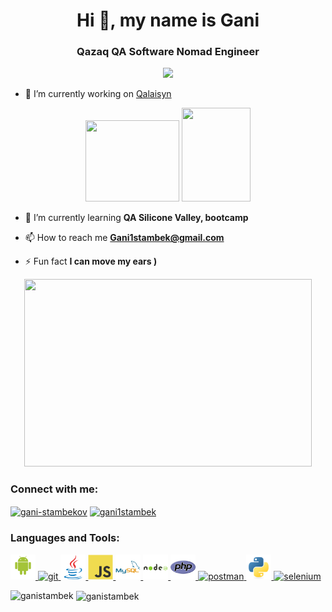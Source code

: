 <h1 align="center">Hi 👋, my name is Gani</h1>
<h3 align="center">Qazaq QA Software Nomad Engineer</h3>
<p align="center">
  <img src="https://user-images.githubusercontent.com/124422266/222570609-4c2230c8-46c0-4924-bc31-8091a3302ea7.jpg">
</p>

- 🔭 I’m currently working on [Qalaisyn](https://qalaisyn.world/)
<p align="center"> 
  <img width="150" height="130" src="https://user-images.githubusercontent.com/124422266/222590151-ef1f6469-9863-4883-8e1b-f3600b8faf5d.JPG">
  <img width="110" height="150" src="https://user-images.githubusercontent.com/124422266/222587441-a04efa50-ebe2-4177-98d3-dc0f4c4fc587.gif">
</p>

- 🌱 I’m currently learning **QA Silicone Valley, bootcamp**

- 📫 How to reach me **Gani1stambek@gmail.com**

- ⚡ Fun fact **I can move my ears )** 
<p align="center">
  <img width="460" height="300" src="https://user-images.githubusercontent.com/124422266/222573178-b7dd8a6f-6c94-4c93-9160-05de5c009ba7.gif">
</p>



<h3 align="left">Connect with me:</h3>
<p align="left">
<a href="https://linkedin.com/in/gani-stambekov" target="blank"><img align="center" src="https://raw.githubusercontent.com/rahuldkjain/github-profile-readme-generator/master/src/images/icons/Social/linked-in-alt.svg" alt="gani-stambekov" height="30" width="40" /></a>
<a href="https://www.hackerrank.com/gani1stambek" target="blank"><img align="center" src="https://raw.githubusercontent.com/rahuldkjain/github-profile-readme-generator/master/src/images/icons/Social/hackerrank.svg" alt="gani1stambek" height="30" width="40" /></a>
</p>

<h3 align="left">Languages and Tools:</h3>
<p align="left"> <a href="https://developer.android.com" target="_blank" rel="noreferrer"> <img src="https://raw.githubusercontent.com/devicons/devicon/master/icons/android/android-original-wordmark.svg" alt="android" width="40" height="40"/> </a> <a href="https://git-scm.com/" target="_blank" rel="noreferrer"> <img src="https://www.vectorlogo.zone/logos/git-scm/git-scm-icon.svg" alt="git" width="40" height="40"/> </a> <a href="https://www.java.com" target="_blank" rel="noreferrer"> <img src="https://raw.githubusercontent.com/devicons/devicon/master/icons/java/java-original.svg" alt="java" width="40" height="40"/> </a> <a href="https://developer.mozilla.org/en-US/docs/Web/JavaScript" target="_blank" rel="noreferrer"> <img src="https://raw.githubusercontent.com/devicons/devicon/master/icons/javascript/javascript-original.svg" alt="javascript" width="40" height="40"/> </a> <a href="https://www.mysql.com/" target="_blank" rel="noreferrer"> <img src="https://raw.githubusercontent.com/devicons/devicon/master/icons/mysql/mysql-original-wordmark.svg" alt="mysql" width="40" height="40"/> </a> <a href="https://nodejs.org" target="_blank" rel="noreferrer"> <img src="https://raw.githubusercontent.com/devicons/devicon/master/icons/nodejs/nodejs-original-wordmark.svg" alt="nodejs" width="40" height="40"/> </a> <a href="https://www.php.net" target="_blank" rel="noreferrer"> <img src="https://raw.githubusercontent.com/devicons/devicon/master/icons/php/php-original.svg" alt="php" width="40" height="40"/> </a> <a href="https://postman.com" target="_blank" rel="noreferrer"> <img src="https://www.vectorlogo.zone/logos/getpostman/getpostman-icon.svg" alt="postman" width="40" height="40"/> </a> <a href="https://www.python.org" target="_blank" rel="noreferrer"> <img src="https://raw.githubusercontent.com/devicons/devicon/master/icons/python/python-original.svg" alt="python" width="40" height="40"/> </a> <a href="https://www.selenium.dev" target="_blank" rel="noreferrer"> <img src="https://raw.githubusercontent.com/detain/svg-logos/780f25886640cef088af994181646db2f6b1a3f8/svg/selenium-logo.svg" alt="selenium" width="40" height="40"/> </a> </p>

<p><img align="left" src="https://github-readme-stats.vercel.app/api/top-langs?username=ganistambek&show_icons=true&locale=en&layout=compact" alt="ganistambek" /></p>

<p>&nbsp;<img align="center" src="https://github-readme-stats.vercel.app/api?username=ganistambek&show_icons=true&locale=en" alt="ganistambek" /></p>

